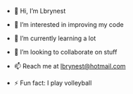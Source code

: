 - 👋 Hi, I’m Lbrynest
- 👀 I’m interested in improving my code
- 🌱 I’m currently learning a lot
- 💞️ I’m looking to collaborate on stuff
- 📫 Reach me at lbrynest@hotmail.com

- ⚡ Fun fact: I play volleyball

<!---
Lbrynest/Lbrynest is a ✨ special ✨ repository because its `README.md` (this file) appears on your GitHub profile.
You can click the Preview link to take a look at your changes.
--->
